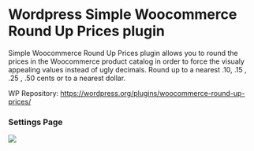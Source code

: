 # Wordpress Simple Woocommerce Round Up Prices plugin

Simple Woocommerce Round Up Prices plugin allows you to round the prices in the Woocommerce product catalog in order to force the visualy appealing values instead of ugly decimals. Round up to a nearest .10, .15 , .25 , .50 cents or to a nearest dollar.

WP Repository: https://wordpress.org/plugins/woocommerce-round-up-prices/



<h3>Settings Page</h3>
<img src="https://i.imgur.com/D91pP2V.png" />




